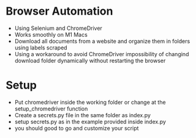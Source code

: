 # Browser Automation
- Using Selenium and ChromeDriver
- Works smoothly on M1 Macs
- Download all documents from a website and organize them in folders using labels scraped
- Using a workaround to avoid ChromeDriver impossibility of changind download folder dynamically without restarting the browser

# Setup
- Put chromedriver inside the working folder or change at the setup_chromedriver function
- Create a secrets.py file in the same folder as index.py
- setup secrets.py as in the example provided inside index.py
- you should good to go and customize your script